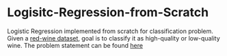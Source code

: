 # Logisitc-Regression-from-Scratch
 Logistic Regression implemented from scratch for classification problem. Given a [red-wine dataset](https://github.com/Epoch-IITH/2022---2023/blob/main/Core%20Selection%20Hackathon/Epoch%20Hackathon%20-%20Dataset.csv), goal is to classify it as high-quality or low-quality wine.
 The problem statement can be found [here](https://github.com/Epoch-IITH/2022---2023/blob/main/Core%20Selection%20Hackathon/Epoch%20Cores%20Selection%20-%20Round%201%20-%20Hackathon%20Problem%20Statement.pdf) 
 
